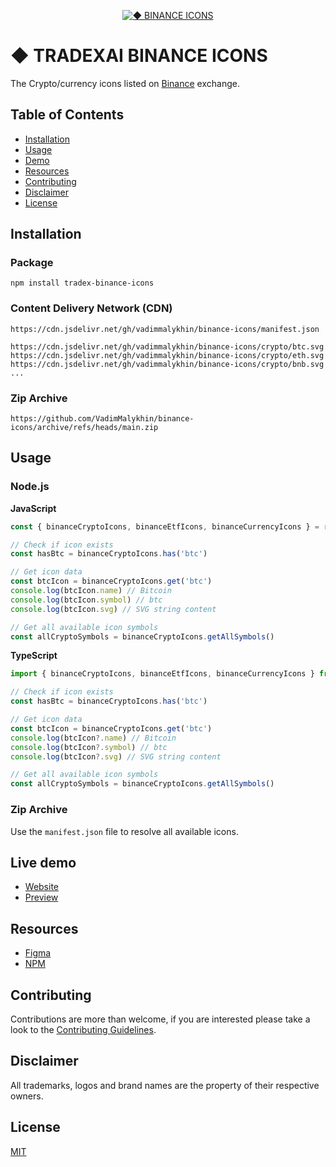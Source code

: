<p align="center"><a href="https://github.com/VadimMalykhin/binance-icons"><img src="https://raw.githubusercontent.com/VadimMalykhin/binance-icons/main/.github/assets/header.svg" alt="◆ BINANCE ICONS"></a></p>

# ◆ TRADEXAI BINANCE ICONS

The Crypto/currency icons listed on <a href="https://bit.ly/3qEmuJp">Binance</a> exchange.

## Table of Contents

- [Installation](#installation)
- [Usage](#usage)
- [Demo](#live-demo)
- [Resources](#resources)
- [Contributing](#contributing)
- [Disclaimer](#disclaimer)
- [License](#license)

## Installation

### Package

```shell
npm install tradex-binance-icons
```

### Content Delivery Network (CDN)

```
https://cdn.jsdelivr.net/gh/vadimmalykhin/binance-icons/manifest.json
```

```
https://cdn.jsdelivr.net/gh/vadimmalykhin/binance-icons/crypto/btc.svg
https://cdn.jsdelivr.net/gh/vadimmalykhin/binance-icons/crypto/eth.svg
https://cdn.jsdelivr.net/gh/vadimmalykhin/binance-icons/crypto/bnb.svg
...
```

### Zip Archive

```shell
https://github.com/VadimMalykhin/binance-icons/archive/refs/heads/main.zip
```

## Usage

### Node.js

**JavaScript**

```js
const { binanceCryptoIcons, binanceEtfIcons, binanceCurrencyIcons } = require('tradex-binance-icons')

// Check if icon exists
const hasBtc = binanceCryptoIcons.has('btc')

// Get icon data
const btcIcon = binanceCryptoIcons.get('btc')
console.log(btcIcon.name) // Bitcoin
console.log(btcIcon.symbol) // btc
console.log(btcIcon.svg) // SVG string content

// Get all available icon symbols
const allCryptoSymbols = binanceCryptoIcons.getAllSymbols()
```

**TypeScript**

```ts
import { binanceCryptoIcons, binanceEtfIcons, binanceCurrencyIcons } from 'tradex-binance-icons'

// Check if icon exists
const hasBtc = binanceCryptoIcons.has('btc')

// Get icon data
const btcIcon = binanceCryptoIcons.get('btc')
console.log(btcIcon?.name) // Bitcoin
console.log(btcIcon?.symbol) // btc
console.log(btcIcon?.svg) // SVG string content

// Get all available icon symbols
const allCryptoSymbols = binanceCryptoIcons.getAllSymbols()
```

### Zip Archive

Use the `manifest.json` file to resolve all available icons.

## Live demo

- [Website](https://vadimmalykhin.github.io/binance-icons/)
- [Preview](https://github.com/VadimMalykhin/binance-icons/blob/main/PREVIEW.md)

## Resources

- [Figma](https://www.figma.com/community/file/1055487423124551755)
- [NPM](https://www.npmjs.com/package/tradex-binance-icons)

## Contributing

Contributions are more than welcome, if you are interested please take a look to the [Contributing Guidelines](https://github.com/VadimMalykhin/binance-icons/blob/main/.github/CONTRIBUTING.md).

## Disclaimer

All trademarks, logos and brand names are the property of their respective owners.

## License

[MIT](https://github.com/VadimMalykhin/binance-icons/blob/main/LICENSE)
